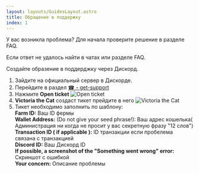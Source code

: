 ```yaml
---
layout: layouts/GuidesLayout.astro
title: Обращение в поддержку
index: 1
---
```



У вас возникла проблема? 
Для начала проверите решение в разделе FAQ. 

Если ответ не удалось найти в чатах или разделе FAQ. 

Создайте образение в поддерджку через Дискорд. 

1. Зайдите на официальный сервер в Дискорде. 
2. Перейдите в раздел [☎・get-support](https://discord.com/channels/880987707214544966/1425271716631941234)
3. Нажмите **Open ticket** ![Open ticket](/image/Open%20ticket.png)
4. **Victoria the Cat** создаст тикет прейдите в него ![Victoria the Cat](/image/Victoria%20the%20Cat.png)
5. Тикет необходимо заполнить по шаблону:  
**Farm ID:** Ваш ID фермы  
**Wallet Address:** (Do not give your seed phrase!): Ваш адрес кошелька( Администрация ни когда не просит у вас секретную фразу "12 слов")  
**Transaction ID ( if applicable ):** ID транзакции если пробелема связана с транзакцией  
**Discord ID:** Ваш Дискорд ID  
**If possible, a screenshot of the "Something went wrong" error:** Скриншот с ошибкой  
**Your concern:** Описание проблемы  

 

